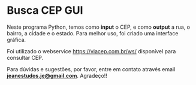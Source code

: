 # Busca CEP GUI

Neste programa Python, temos como **input** o CEP, 
e como **output** a rua, o bairro, a cidade e o estado. 
Para melhor uso, foi criado uma interface gráfica.

Foi utilizado o webservice https://viacep.com.br/ws/
disponível para consultar CEP.

Para dúvidas e sugestões, por favor, entre em contato através
email <b><a>jeanestudos.je@gmail.com</a></b>. Agradeço!!